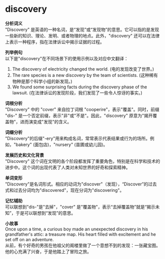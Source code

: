# discovery

**分析词义**  
"Discovery" 是英语的一种名词，是“发现”或“发现物”的意思。它可以指的是发现一些新的知识、理论、发明、或者物理的地点。此外，"discovery" 还可以在法律上表示一种程序，指在法律诉讼中揭示证据的过程。

  

**列举例句**  
以下是"discovery"在不同场景下的使用示例以及对应中文翻译：

  

1.  The discovery of electricity changed the world. (电的发现改变了世界。)
2.  The rare species is a new discovery by the team of scientists. (这种稀有物种是那个科学小组的新发现。)
3.  We found some surprising facts during the discovery phase of the lawsuit. (在法律诉讼的发现阶段，我们发现了一些令人惊讶的事实。)

  

**词根分析**  
"Discovery" 中的 "cover" 来自拉丁词根 "cooperire"，表示"覆盖"。同时，前缀 "dis-" 是一个否定前缀，表示"非"或"不是"。因此，"discovery" 原意为"揭开覆盖物"，进而演变成"发现"的含义。

  

**词缀分析**  
"Discovery"的后缀"-ery"用来构成名词，常常表示代表结果或行为的场所。例如，"bakery" (面包店)，"nursery" (苗圃或幼儿园)。

  

**发展历史和文化背景**  
"Discovery" 这个词在文明的各个阶段都发挥了重要角色，特别是在科学和技术的进步中。这个词的出现代表了人类对未知世界的好奇和探索精神。

  

**单词变形**  
"Discovery"是名词形式。相应的动词为"discover"（发现），“Discover”的过去式和过去分词均为"discovered"，现在分词为"discovering"。

  

**记忆辅助**  
可以联想到"dis-"是"去掉"，"cover" 是"覆盖物"，表示“去掉覆盖物”就是“揭示未知”，于是可以联想到“发现”的意思。

  

**小故事**  
Once upon a time, a curious boy made an unexpected discovery in his grandfather's attic: a treasure map. His heart filled with excitement and he set off on an adventure.  
从前，有个好奇的男孩在他祖父的阁楼里做了一个意想不到的发现：一张藏宝图。他的心充满了兴奋，于是他踏上了冒险之旅。
